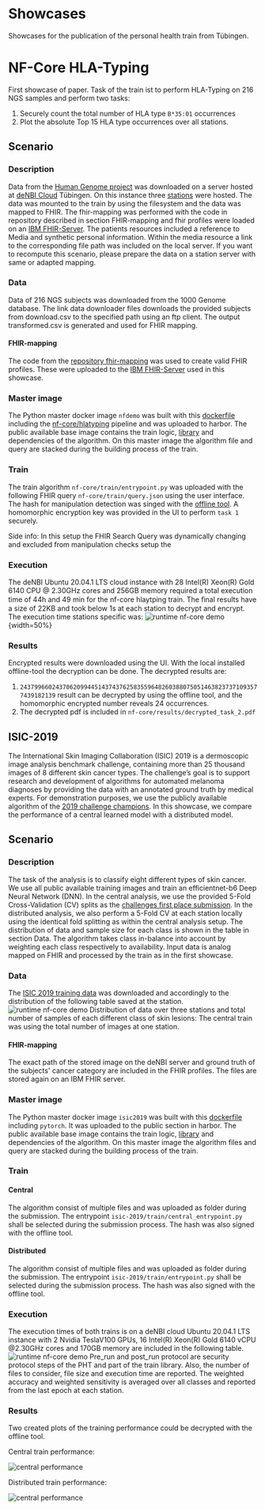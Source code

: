# Showcases

Showcases for the publication of the personal health train from Tübingen.

# NF-Core HLA-Typing
First showcase of paper. Task of the train ist to perform HLA-Typing on 216 NGS samples and perform two tasks:
1. Securely count the total number of HLA type `B*35:01` occurrences
2. Plot the absolute Top 15 HLA type occurrences over all stations.

## Scenario
### Description
Data from the [Human Genome project](https://doi.org/10.1038/nature11632) was downloaded on a server hosted at [deNBI Cloud](https://cloud.denbi.de/tubingen/) Tübingen.
On this instance three [stations](https://gitlab.com/PersonalHealthTrain/implementations/germanmii/difuture/station/station) were hosted. The data was mounted to the train by using the filesystem and the data was mapped to FHIR.
The fhir-mapping was performed with the code in repository described in section FHIR-mapping and fhir profiles were loaded on an [IBM FHIR-Server](https://ibm.github.io/FHIR/). The patients resources included a
reference to Media and synthetic personal information. Within the media resource a link to the corresponding file path was included
on the local server. If you want to recompute this scenario, please prepare the data on a station server with same or adapted mapping.

### Data
Data of 216 NGS subjects was downloaded from the 1000 Genome database. The link data downloader files downloads the provided subjects from download.csv
to the specified path using an ftp client. The output transformed.csv is generated and used for FHIR mapping.

#### FHIR-mapping
The code from the [repository fhir-mapping](https://gitlab.com/PersonalHealthTrain/implementations/germanmii/difuture/station/sandbox/fhir-station-mapping/-/blob/master/data_mapping/Patient_PHT.py) was used
to create valid FHIR profiles. These were uploaded to the [IBM FHIR-Server](https://ibm.github.io/FHIR/) used in this showcase.


### Master image
The Python master docker image ``nfdemo`` was built with this [dockerfile](https://gitlab.com/PersonalHealthTrain/implementations/germanmii/difuture/train-container-library/-/blob/master/docker_files/Dockerfile_nfcore) including the [nf-core/hlatyping](https://github.com/nf-core/hlatyping) pipeline and was uploaded to harbor.
The public available base image contains the train logic, [library](https://gitlab.com/PersonalHealthTrain/implementations/germanmii/difuture/train-container-library/-/blob/master/train_lib/train/NfcoreTrain.py) and dependencies of the algorithm. On this master image the algorithm file and query are stacked during the building process of the train.

### Train
The train algorithm ``nf-core/train/entrypoint.py`` was uploaded with the following FHIR query ``nf-core/train/query.json`` using the user interface.
The hash for manipulation detection was singed with the [offline tool](https://gitlab.com/PersonalHealthTrain/implementations/germanmii/difuture/pht-offline-tool).
A homomorphic encryption key was provided in the UI to perform `task 1` securely.

Side info: In this setup the FHIR Search Query was dynamically changing and excluded from manipulation checks setup the

### Execution
The deNBI Ubuntu 20.04.1 LTS cloud instance with 28 Intel(R) Xeon(R) Gold 6140 CPU @ 2.30GHz cores and 256GB memory 
required a total execution time of 44h and 49 min for the nf-core hlaytping train. The ﬁnal results have a size of 22KB
and took below 1s at each station to decrypt and encrypt. 
The execution time stations specific was:
![runtime nf-core demo](images/nf-core-time.png){width=50%}

### Results
Encrypted results were downloaded using the UI. With the local installed offline-tool the decryption can be done.
The decrypted results are:

1. `24379966024370620994451437437625835596482603880750514638237371093577439182139` result can be decrypted by using the offline tool, and the homomorphic encrypted number reveals 24 occurrences.
2. The decrypted pdf is included in `nf-core/results/decrypted_task_2.pdf`

## ISIC-2019
The International Skin Imaging Collaboration (ISIC) 2019 is a dermoscopic image analysis benchmark challenge,
containing more than 25 thousand images of 8 different skin cancer types. The challenge’s goal is to support research and
development of algorithms for automated melanoma diagnoses by providing the data with an annotated ground truth by medical experts.
For demonstration purposes, we use the publicly available algorithm of the [2019 challenge champions](https://www.sciencedirect.com/science/article/pii/S2215016120300832).
In this showcase, we compare the performance of a central learned model with a distributed model.
## Scenario
### Description
The task of the analysis is to classify eight different types of skin cancer. We use all public available training images
and train an efficientnet-b6 Deep Neural Network (DNN). In the central analysis, we use the provided 5-Fold Cross-Validation (CV)
splits as the [challenges first place submission](https://www.sciencedirect.com/science/article/pii/S2215016120300832). In the distributed analysis, we also perform a 5-Fold CV at each
station locally using the identical fold splitting as within the central analysis setup. The distribution of data and
sample size for each class is shown in the table in section Data. The algorithm takes class in-balance into account by
weighting each class respectively to availability. Input data is analog mapped on FHIR and processed by the train as in the first showcase.

### Data
The [ISIC 2019 training data](https://challenge2019.isic-archive.com/data.html) was downloaded and accordingly to the distribution of the following table
saved at the station.
![runtime nf-core demo](images/isic-distribution.png)
Distribution of data over three stations and total number of samples of each different class of skin lesions:
The central train was using the total number of images at one station.

#### FHIR-mapping
The exact path of the stored image on the deNBI server and ground truth of the subjects' cancer category are included in the FHIR profiles.
The files are stored again on an IBM FHIR server.

### Master image
The Python master docker image ``isic2019`` was built with this [dockerfile](https://gitlab.com/PersonalHealthTrain/implementations/germanmii/difuture/train-container-library/-/blob/demo/docker_files/Dockerfile_isic2019) including `pytorch`. It was uploaded to the public section in harbor.
The public available base image contains the train logic, [library](https://gitlab.com/PersonalHealthTrain/implementations/germanmii/difuture/train-container-library/-/blob/demo/train_lib/train/ISICTrain.py) and dependencies of the algorithm. On this master image the algorithm files and query are stacked during the building process of the train.


### Train

#### Central
The algorithm consist of multiple files and was uploaded as folder during the submission. The entrypoint `isic-2019/train/central_entrypoint.py` shall be selected during the submission process.
The hash was also signed with the offline tool.

#### Distributed
The algorithm consist of multiple files and was uploaded as folder during the submission. The entrypoint `isic-2019/train/entrypoint.py` shall be selected during the submission process.
The hash was also signed with the offline tool.

### Execution
The execution times of both trains is on a deNBI cloud Ubuntu 20.04.1 LTS instance with 2 Nvidia TeslaV100 GPUs,
16 Intel(R) Xeon(R) Gold 6140 vCPU @2.30GHz cores and 170GB memory are included in the following table.
![runtime nf-core demo](images/isic-time.png)
Pre_run and post_run protocol are security protocol steps of the PHT and part of the train library.
Also, the number of files to consider, file size and execution time are reported.
The weighted accuracy and weighted sensitivity is averaged over all classes and reported from the last epoch at each station.


### Results
Two created plots of the training performance could be decrypted with the offline tool.

Central train performance:

![central performance](isic-2019/results/central_train/decrypted_central_train_performance.png)

Distributed train performance:

![central performance](isic-2019/results/distributed_train/decrypted_distributed_train_performance.png)
